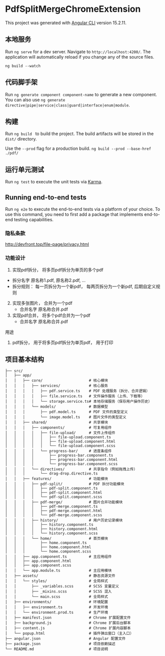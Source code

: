 # PdfSplitMergeChromeExtension

This project was generated with [Angular CLI](https://github.com/angular/angular-cli) version 15.2.11.

## 本地服务

Run `ng serve` for a dev server. Navigate to `http://localhost:4200/`. The application will automatically reload if you change any of the source files.

`ng build --watch` 

## 代码脚手架

Run `ng generate component component-name` to generate a new component. You can also use `ng generate directive|pipe|service|class|guard|interface|enum|module`.

## 构建

Run `ng build ` to build the project. The build artifacts will be stored in the `dist/` directory.

Use the `--prod` flag for a production build.
`ng build --prod --base-href ./pdf/`

## 运行单元测试

Run `ng test` to execute the unit tests via [Karma](https://karma-runner.github.io).

## Running end-to-end tests

Run `ng e2e` to execute the end-to-end tests via a platform of your choice. To use this command, you need to first add a package that implements end-to-end testing capabilities.

### 隐私条款
http://devfront.top/file-page/privacy.html

### 功能设计
1. 实现pdf拆分， 将多页pdf拆分为单页的多个pdf
  - 拆分名字 原名称1.pdf, 原名称2.pdf, ...
  - 拆分规则：
    每一页拆分为一个新pdf， 每两页拆分为一个新pdf, 后期自定义规则
2. 实现多张图片， 合并为一个pdf
   - 合并名字 原名称合并.pdf
3. 实现pdf合并， 将多个pdf合并为一个pdf
   - 合并名字 原名称合并.pdf


用途
1. pdf拆分， 用于将多页pdf拆分为单页pdf， 用于打印

## 项目基本结构
  
```
├── src/
│   ├── app/
│   │   ├── core/                     # 核心模块
│   │   │   ├── services/             # 核心服务
│   │   │   │   ├── pdf.service.ts    # PDF 处理服务（拆分、合并逻辑）
│   │   │   │   ├── file.service.ts   # 文件操作服务（上传、下载等）
│   │   │   │   └── storage.service.ts# 本地存储服务（保存用户操作历史）
│   │   │   └── models/               # 数据模型
│   │   │       ├── pdf.model.ts      # PDF 文件的类型定义
│   │   │       └── image.model.ts    # 图片文件的类型定义
│   │   ├── shared/                   # 共享模块
│   │   │   ├── components/           # 可复用组件
│   │   │   │   ├── file-upload/      # 文件上传组件
│   │   │   │   │   ├── file-upload.component.ts
│   │   │   │   │   ├── file-upload.component.html
│   │   │   │   │   └── file-upload.component.scss
│   │   │   │   └── progress-bar/     # 进度条组件
│   │   │   │       ├── progress-bar.component.ts
│   │   │   │       ├── progress-bar.component.html
│   │   │   │       └── progress-bar.component.scss
│   │   │   └── directives/           # 共享指令（例如拖拽上传）
│   │   │       └── drag-drop.directive.ts
│   │   ├── features/                 # 功能模块
│   │   │   ├── pdf-split/            # PDF 拆分功能模块
│   │   │   │   ├── pdf-split.component.ts
│   │   │   │   ├── pdf-split.component.html
│   │   │   │   └── pdf-split.component.scss
│   │   │   ├── pdf-merge/            # 图片合并功能模块
│   │   │   │   ├── pdf-merge.component.ts
│   │   │   │   ├── pdf-merge.component.html
│   │   │   │   └── pdf-merge.component.scss
│   │   │   ├── history/              # 用户历史记录模块
│   │   │   │   ├── history.component.ts
│   │   │   │   ├── history.component.html
│   │   │   │   └── history.component.scss
│   │   │   └── home/                 # 首页模块
│   │   │       ├── home.component.ts
│   │   │       ├── home.component.html
│   │   │       └── home.component.scss
│   │   ├── app.component.ts          # 主应用组件
│   │   ├── app.component.html
│   │   ├── app.component.scss
│   │   └── app.module.ts             # 主应用模块
│   ├── assets/                       # 静态资源文件
│   │   └── styles/                   # 全局样式
│   │       ├── _variables.scss       # SCSS 变量定义
│   │       ├── _mixins.scss          # SCSS 混入
│   │       └── main.scss             # 全局样式
│   ├── environments/                 # 环境配置
│   │   ├── environment.ts            # 开发环境
│   │   └── environment.prod.ts       # 生产环境
│   ├── manifest.json                 # Chrome 扩展配置文件
│   ├── background.js                 # Chrome 扩展后台脚本
│   ├── content.js                    # Chrome 扩展内容脚本
│   └── popup.html                    # 插件弹出窗口（主入口）
├── angular.json                      # Angular 配置文件
├── package.json                      # 项目依赖描述
└── README.md                         # 项目说明
```
